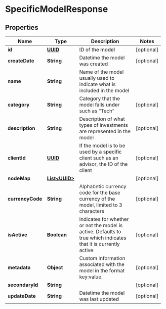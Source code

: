
# SpecificModelResponse

## Properties
Name | Type | Description | Notes
------------ | ------------- | ------------- | -------------
**id** | [**UUID**](UUID.md) | ID of the model |  [optional]
**createDate** | **String** | Datetime the model was created |  [optional]
**name** | **String** | Name of the model usually used to indicate what is included in the model | 
**category** | **String** | Category that the model falls under such as “Tech” |  [optional]
**description** | **String** | Description of what types of investments are represented in the model |  [optional]
**clientId** | [**UUID**](UUID.md) | If the model is to be used by a specific client such as an advisor, the ID of the client |  [optional]
**nodeMap** | [**List&lt;UUID&gt;**](UUID.md) |  |  [optional]
**currencyCode** | **String** | Alphabetic currency code for the base currency of the model, limited to 3 characters |  [optional]
**isActive** | **Boolean** | Indicates for whether or not the model is active. Defaults to true which indicates that it is currently active |  [optional]
**metadata** | **Object** | Custom information associated with the model in the format key:value. |  [optional]
**secondaryId** | **String** |  |  [optional]
**updateDate** | **String** | Datetime the model was last updated |  [optional]



